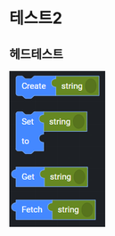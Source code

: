 # 테스트2

## 헤드테스트

![&#xC774;&#xBBF8;&#xC9C0;&#xD14C;&#xC2A4;&#xD2B8;](../.gitbook/assets/.png.png)



